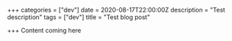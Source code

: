 +++
categories = ["dev"]
date = 2020-08-17T22:00:00Z
description = "Test description"
tags = ["dev"]
title = "Test blog post"

+++
Content coming here